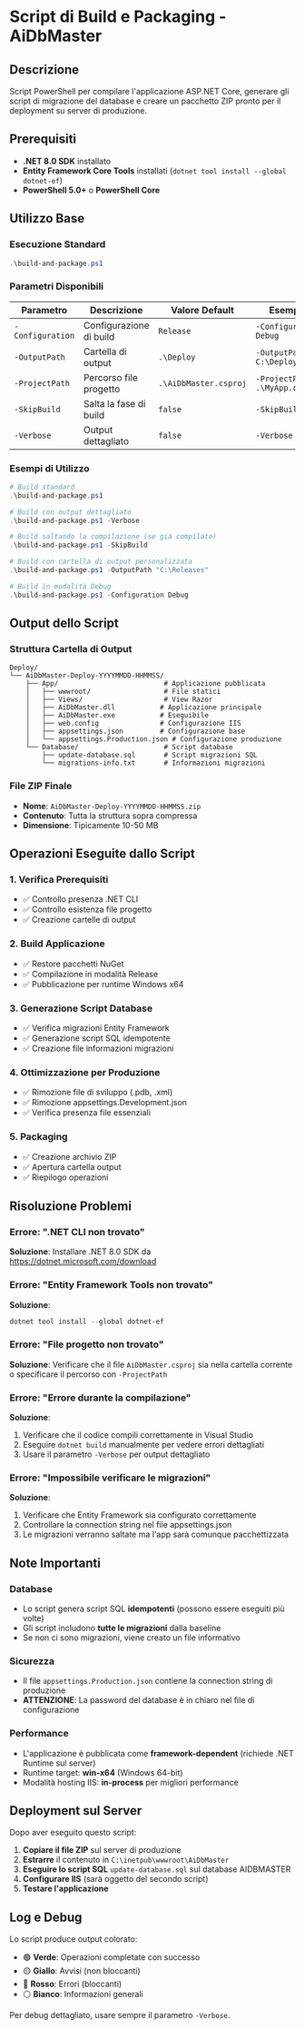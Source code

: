 # Script di Build e Packaging - AiDbMaster

## Descrizione
Script PowerShell per compilare l'applicazione ASP.NET Core, generare gli script di migrazione del database e creare un pacchetto ZIP pronto per il deployment su server di produzione.

## Prerequisiti
- **.NET 8.0 SDK** installato
- **Entity Framework Core Tools** installati (`dotnet tool install --global dotnet-ef`)
- **PowerShell 5.0+** o **PowerShell Core**

## Utilizzo Base

### Esecuzione Standard
```powershell
.\build-and-package.ps1
```

### Parametri Disponibili

| Parametro | Descrizione | Valore Default | Esempio |
|-----------|-------------|----------------|---------|
| `-Configuration` | Configurazione di build | `Release` | `-Configuration Debug` |
| `-OutputPath` | Cartella di output | `.\Deploy` | `-OutputPath C:\Deploy` |
| `-ProjectPath` | Percorso file progetto | `.\AiDbMaster.csproj` | `-ProjectPath .\MyApp.csproj` |
| `-SkipBuild` | Salta la fase di build | `false` | `-SkipBuild` |
| `-Verbose` | Output dettagliato | `false` | `-Verbose` |

### Esempi di Utilizzo

```powershell
# Build standard
.\build-and-package.ps1

# Build con output dettagliato
.\build-and-package.ps1 -Verbose

# Build saltando la compilazione (se già compilato)
.\build-and-package.ps1 -SkipBuild

# Build con cartella di output personalizzata
.\build-and-package.ps1 -OutputPath "C:\Releases"

# Build in modalità Debug
.\build-and-package.ps1 -Configuration Debug
```

## Output dello Script

### Struttura Cartella di Output
```
Deploy/
└── AiDbMaster-Deploy-YYYYMMDD-HHMMSS/
    ├── App/                          # Applicazione pubblicata
    │   ├── wwwroot/                  # File statici
    │   ├── Views/                    # View Razor
    │   ├── AiDbMaster.dll           # Applicazione principale
    │   ├── AiDbMaster.exe           # Eseguibile
    │   ├── web.config               # Configurazione IIS
    │   ├── appsettings.json         # Configurazione base
    │   └── appsettings.Production.json # Configurazione produzione
    └── Database/                     # Script database
        ├── update-database.sql       # Script migrazioni SQL
        └── migrations-info.txt       # Informazioni migrazioni
```

### File ZIP Finale
- **Nome**: `AiDbMaster-Deploy-YYYYMMDD-HHMMSS.zip`
- **Contenuto**: Tutta la struttura sopra compressa
- **Dimensione**: Tipicamente 10-50 MB

## Operazioni Eseguite dallo Script

### 1. Verifica Prerequisiti
- ✅ Controllo presenza .NET CLI
- ✅ Controllo esistenza file progetto
- ✅ Creazione cartelle di output

### 2. Build Applicazione
- ✅ Restore pacchetti NuGet
- ✅ Compilazione in modalità Release
- ✅ Pubblicazione per runtime Windows x64

### 3. Generazione Script Database
- ✅ Verifica migrazioni Entity Framework
- ✅ Generazione script SQL idempotente
- ✅ Creazione file informazioni migrazioni

### 4. Ottimizzazione per Produzione
- ✅ Rimozione file di sviluppo (.pdb, .xml)
- ✅ Rimozione appsettings.Development.json
- ✅ Verifica presenza file essenziali

### 5. Packaging
- ✅ Creazione archivio ZIP
- ✅ Apertura cartella output
- ✅ Riepilogo operazioni

## Risoluzione Problemi

### Errore: ".NET CLI non trovato"
**Soluzione**: Installare .NET 8.0 SDK da https://dotnet.microsoft.com/download

### Errore: "Entity Framework Tools non trovato"
**Soluzione**: 
```powershell
dotnet tool install --global dotnet-ef
```

### Errore: "File progetto non trovato"
**Soluzione**: Verificare che il file `AiDbMaster.csproj` sia nella cartella corrente o specificare il percorso con `-ProjectPath`

### Errore: "Errore durante la compilazione"
**Soluzione**: 
1. Verificare che il codice compili correttamente in Visual Studio
2. Eseguire `dotnet build` manualmente per vedere errori dettagliati
3. Usare il parametro `-Verbose` per output dettagliato

### Errore: "Impossibile verificare le migrazioni"
**Soluzione**: 
1. Verificare che Entity Framework sia configurato correttamente
2. Controllare la connection string nel file appsettings.json
3. Le migrazioni verranno saltate ma l'app sarà comunque pacchettizzata

## Note Importanti

### Database
- Lo script genera script SQL **idempotenti** (possono essere eseguiti più volte)
- Gli script includono **tutte le migrazioni** dalla baseline
- Se non ci sono migrazioni, viene creato un file informativo

### Sicurezza
- Il file `appsettings.Production.json` contiene la connection string di produzione
- **ATTENZIONE**: La password del database è in chiaro nel file di configurazione

### Performance
- L'applicazione è pubblicata come **framework-dependent** (richiede .NET Runtime sul server)
- Runtime target: **win-x64** (Windows 64-bit)
- Modalità hosting IIS: **in-process** per migliori performance

## Deployment sul Server

Dopo aver eseguito questo script:

1. **Copiare il file ZIP** sul server di produzione
2. **Estrarre** il contenuto in `C:\inetpub\wwwroot\AiDbMaster`
3. **Eseguire lo script SQL** `update-database.sql` sul database AIDBMASTER
4. **Configurare IIS** (sarà oggetto del secondo script)
5. **Testare l'applicazione**

## Log e Debug

Lo script produce output colorato:
- 🟢 **Verde**: Operazioni completate con successo
- 🟡 **Giallo**: Avvisi (non bloccanti)
- 🔴 **Rosso**: Errori (bloccanti)
- ⚪ **Bianco**: Informazioni generali

Per debug dettagliato, usare sempre il parametro `-Verbose`.

